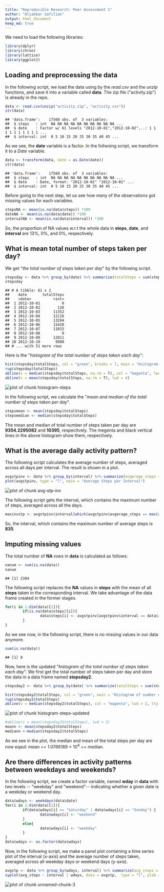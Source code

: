 ```yaml
---
title: "Reproducible Research: Peer Assessment 1"
author: "Aliakbar Safilian"
output: html_document
keep_md: true
---
```

We need to load the following libraries: 

```r
library(dplyr)
library(chron)
library(lattice)
library(ggplot2)
```



## Loading and preprocessing the data
In the following script, we load the data using by the *read.csv* and the *unzip* functions, and save it into a variable called **data**. The zip file ("activity.zip") is already in the repo.  

```r
data <- read.csv(unzip("activity.zip", "activity.csv"))
str(data)
```

```
## 'data.frame':	17568 obs. of  3 variables:
##  $ steps   : int  NA NA NA NA NA NA NA NA NA NA ...
##  $ date    : Factor w/ 61 levels "2012-10-01","2012-10-02",..: 1 1 1 1 1 1 1 1 1 1 ...
##  $ interval: int  0 5 10 15 20 25 30 35 40 45 ...
```
As we see, the **date** variable is a factor. In the follwoing script, we transform it to a *Date* variable.

```r
data <- transform(data, date = as.Date(date))
str(data)
```

```
## 'data.frame':	17568 obs. of  3 variables:
##  $ steps   : int  NA NA NA NA NA NA NA NA NA NA ...
##  $ date    : Date, format: "2012-10-01" "2012-10-01" ...
##  $ interval: int  0 5 10 15 20 25 30 35 40 45 ...
```
Before going to the next step, let us see how many of the observations got missing values for each variables.

```r
stepsNA <- mean(is.na(data$steps)) *100
dateNA <- mean(is.na(data$date)) *100
intervalNA <- mean(is.na(data$interval)) *100
```
So, the proportion of NA values w.r.t the whole data in **steps**, **date**, and **interval** are 13%, 0%, and 0%, respectively.

## What is mean total number of steps taken per day?
We get "*the total number of steps taken per day*" by the following script. 

```r
stepsday <- data %>% group_by(date) %>% summarize(totalSteps = sum(steps, na.rm = TRUE))
stepsday
```

```
## # A tibble: 61 x 2
##    date       totalSteps
##    <date>          <int>
##  1 2012-10-01          0
##  2 2012-10-02        126
##  3 2012-10-03      11352
##  4 2012-10-04      12116
##  5 2012-10-05      13294
##  6 2012-10-06      15420
##  7 2012-10-07      11015
##  8 2012-10-08          0
##  9 2012-10-09      12811
## 10 2012-10-10       9900
## # ... with 51 more rows
```

Here is the "*histogram of the total number of steps taken each day*": 

```r
hist(stepsday$totalSteps, col = "green", breaks = 7, main = "Histogram of number of steps taken each day", xlab = "Total Steps")
rug(stepsday$totalSteps) 
abline(v = median(stepsday$totalSteps, na.rm = T), col = "magenta", lwd = 4)
abline(v = mean(stepsday$totalSteps, na.rm = T), lwd = 4)
```

![plot of chunk histogram-steps](figure/histogram-steps-1.png)

In the following script, we calculate the "*mean and median of the total number of steps taken per day*". 

```r
stepsmean <- mean(stepsday$totalSteps)
stepsmedian <- median(stepsday$totalSteps)
```
The mean and median of total number of steps taken per day are **9354.2295082** and **10395**, respecitvely. The megenta and black vertical lines in the above histogram show them, respectively. 

## What is the average daily activity pattern?
The following script calculates the average number of steps, averaged across all days per interval. The result is shown in a plot.

```r
avgstpinv <- data %>% group_by(interval) %>% summarize(avgerage_steps = mean(steps, na.rm = TRUE))
plot(avgstpinv, type = "l", main = "Average Steps per Interval")
```

![plot of chunk avg-stp-inv](figure/avg-stp-inv-1.png)

The following script gets the interval, which contains the maximum number of steps, averaged across all the days. 

```r
maxinvstp <- avgstpinv$interval[which(avgstpinv$avgerage_steps == max(avgstpinv$avgerage_steps))]
```

So, the interval, which contains the maximum number of average steps is **835**.

## Imputing missing values
The total number of **NA** rows in **data** is calculated as follows: 

```r
nanum <- sum(is.na(data))
nanum
```

```
## [1] 2304
```

The following script replaces the **NA** values in **steps** with the mean of all **steps** taken in the corresponding interval. We take advantage of the data frame created in the former stages. 


```r
for(i in 1:dim(data)[1]){
        if(is.na(data$steps)[i]){
                data$steps[i] <- avgstpinv[avgstpinv$interval == data$interval[i],]$avgerage_steps
        }
}
```
As we see now, in the following script, there is no missing values in our data anymore.

```r
sum(is.na(data))
```

```
## [1] 0
```

Now, here is the updated "*histogram of the total number of steps taken each day*". We first get the total number of steps taken per day and store the data in a data frame named **stepsday2**. 

```r
stepsday2 <- data %>% group_by(date) %>% summarize(totalSteps = sum(steps, na.rm = T))

hist(stepsday2$totalSteps, col = "green", main = "Histogram of number of steps taken each day", xlab = "Total Steps")
rug(stepsday2$totalSteps) 
abline(v = median(stepsday2$totalSteps), col = "magenta", lwd = 2, lty = 2)
```

![plot of chunk histogram-steps-updated](figure/histogram-steps-updated-1.png)

```r
#abline(v = mean(stepsday2$totalSteps), lwd = 2)
meann <- mean(stepsday2$totalSteps)
mediann <-median(stepsday2$totalSteps)
```
As we see in the plot, the median and mean of the total steps per day are now eqaul: mean == 1.0766189 &times; 10<sup>4</sup>  == median.  


## Are there differences in activity patterns between weekdays and weekends?
In the following script, we create a factor variable, named **wday** in **data** with two levels -- "weekday" and "weekend"-- indicating whether a given date is a weekday or weekend day. 

```r
data$wdays <- weekdays(data$date)
for(i in 1:dim(data)[1]){
        if(data$wdays[i] == "Saturday" | data$wdays[i] == "Sunday") {
                data$wdays[i] <- "weekend"
        }
        else{
                data$wdays[i] <- "weekday"
        }
}
data$wdays <- as.factor(data$wdays)
```
Now, in the following script, we make a panel plot containing a time series plot of the interval (x-axis) and the average number of steps taken, averaged across all weekday days or weekend days (y-axis).

```r
avgstp <- data %>% group_by(wdays, interval) %>% summarize(avg_steps = mean(steps, na.rm = TRUE))
xyplot(avg_steps ~ interval | wdays, data = avgstp,  type = "l", ylab = "Number of steps", main = "Average number of Steps per interval")
```

![plot of chunk unnamed-chunk-3](figure/unnamed-chunk-3-1.png)
